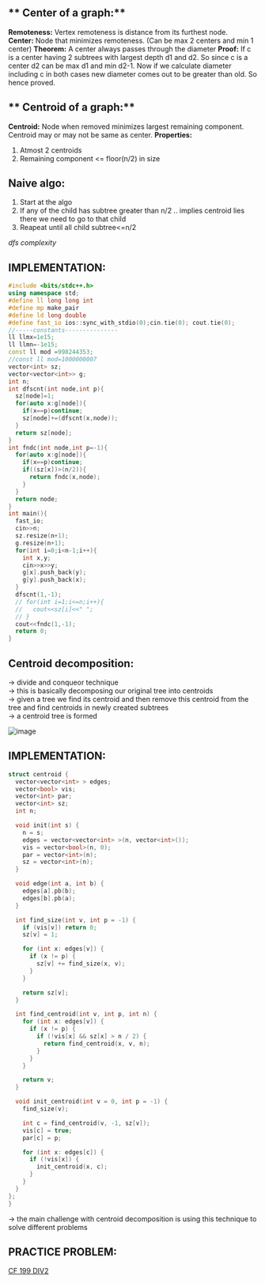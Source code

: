 **  Center of a graph:**
--

**Remoteness:** Vertex remoteness is distance from its furthest node.\
**Center:** Node that minimizes remoteness. (Can be max 2 centers and min 1 center)
**Theorem:** A center always passes through the diameter
**Proof:** If c is a center having 2 subtrees with largest depth d1 and d2. So since c is a center d2 can be max d1 and min d2-1. Now if we calculate diameter including c in both cases new diameter comes out to be greater than old. So hence proved.

** Centroid of a graph:**
--

**Centroid:** Node when removed minimizes largest remaining component. Centroid may or may not be same as center.
**Properties:**
1. Atmost 2 centroids
2. Remaining component <= floor(n/2) in size


**Naive algo:**
--
1. Start at the algo
2. If any of the child has subtree greater than n/2 .. implies centroid lies there we need to go to that child 
3. Reapeat until all child subtree<=n/2

*dfs complexity*

**IMPLEMENTATION:**
--

```cpp
#include <bits/stdc++.h>
using namespace std;
#define ll long long int
#define mp make_pair
#define ld long double
#define fast_io ios::sync_with_stdio(0);cin.tie(0); cout.tie(0);
//-----constants---------------
ll llmx=1e15;
ll llmn=-1e15;
const ll mod =998244353;
//const ll mod=1000000007
vector<int> sz;
vector<vector<int>> g;
int n;
int dfscnt(int node,int p){
  sz[node]=1;
  for(auto x:g[node]){
    if(x==p)continue;
    sz[node]+=(dfscnt(x,node));
  }
  return sz[node];
}
int fndc(int node,int p=-1){
  for(auto x:g[node]){
    if(x==p)continue;
    if((sz[x])>(n/2)){
      return fndc(x,node);
    }
  }
  return node;
}
int main(){
  fast_io;
  cin>>n;
  sz.resize(n+1);
  g.resize(n+1);
  for(int i=0;i<n-1;i++){
    int x,y;
    cin>>x>>y;
    g[x].push_back(y);
    g[y].push_back(x);
  }
  dfscnt(1,-1);
  // for(int i=1;i<=n;i++){
  //   cout<<sz[i]<<" ";
  // }
  cout<<fndc(1,-1);
  return 0;
}
```

**Centroid decomposition:**
--

-> divide and conqueor technique\
-> this is basically decomposing our original tree into centroids\
-> given a tree we find its centroid and then remove this centroid from the tree and find centroids in newly created subtrees\
-> a centroid tree is formed 

![image](https://user-images.githubusercontent.com/94597499/174425391-df74bde3-26c7-4182-b7de-717b687a3b86.png)


**IMPLEMENTATION:**
--
```cpp
struct centroid {
  vector<vector<int> > edges;
  vector<bool> vis;
  vector<int> par;
  vector<int> sz;
  int n;

  void init(int s) {
    n = s;
    edges = vector<vector<int> >(n, vector<int>());
    vis = vector<bool>(n, 0);
    par = vector<int>(n);
    sz = vector<int>(n);
  }

  void edge(int a, int b) {
    edges[a].pb(b);
    edges[b].pb(a);
  }

  int find_size(int v, int p = -1) {
    if (vis[v]) return 0;
    sz[v] = 1;

    for (int x: edges[v]) {
      if (x != p) {
        sz[v] += find_size(x, v);
      }
    }

    return sz[v];
  }

  int find_centroid(int v, int p, int n) {
    for (int x: edges[v]) {
      if (x != p) {
        if (!vis[x] && sz[x] > n / 2) {
          return find_centroid(x, v, n);
        }
      }
    }

    return v;
  }

  void init_centroid(int v = 0, int p = -1) {
    find_size(v);

    int c = find_centroid(v, -1, sz[v]);
    vis[c] = true;
    par[c] = p;

    for (int x: edges[c]) {
      if (!vis[x]) {
        init_centroid(x, c);
      }
    }
  }
};
}
```

-> the main challenge with centroid decomposition is using this technique to solve different problems

**PRACTICE PROBLEM:**
--

[CF 199 DIV2](https://codeforces.com/contest/342/problem/E)
